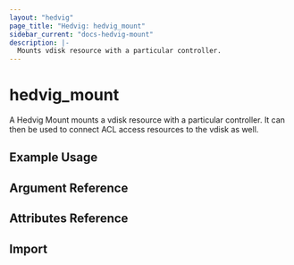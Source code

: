 ```yaml
---
layout: "hedvig"
page_title: "Hedvig: hedvig_mount"
sidebar_current: "docs-hedvig-mount"
description: |-
  Mounts vdisk resource with a particular controller.
---
```


# hedvig\_mount

A Hedvig Mount mounts a vdisk resource with a particular controller. It can then be used to connect ACL access resources to the vdisk as well.

## Example Usage

## Argument Reference

## Attributes Reference

## Import
